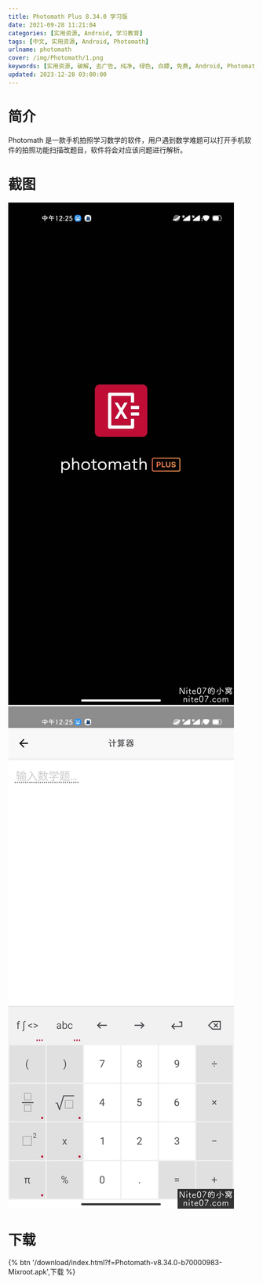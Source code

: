 ```yaml
---
title: Photomath Plus 8.34.0 学习版
date: 2021-09-28 11:21:04
categories: [实用资源, Android, 学习教育]
tags: [中文, 实用资源, Android, Photomath]
urlname: photomath
cover: /img/Photomath/1.png
keywords: [实用资源, 破解, 去广告, 纯净, 绿色, 白嫖, 免费, Android, Photomath]
updated: 2023-12-28 03:00:00
---
```


# 简介

Photomath 是一款手机拍照学习数学的软件，用户遇到数学难题可以打开手机软件的拍照功能扫描改题目，软件将会对应该问题进行解析。

# 截图

![](/img/Photomath/2.jpg) ![](/img/Photomath/3.jpg)

# 下载

{% btn '/download/index.html?f=Photomath-v8.34.0-b70000983-Mixroot.apk',下载 %}
